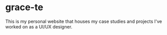 # grace-te

This is my personal website that houses my case studies and projects I've worked on as a UI/UX designer.
